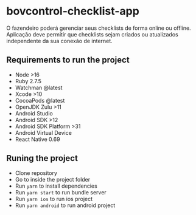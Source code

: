 # bovcontrol-checklist-app
O fazendeiro poderá gerenciar seus checklists de forma online ou offline. Aplicação deve permitir que checklists sejam criados ou atualizados independente da sua conexão de internet.

## Requirements to run the project

- Node >16
- Ruby 2.7.5
- Watchman @latest
- Xcode >10
- CocoaPods @latest
- OpenJDK Zulu >11
- Android Studio
- Android SDK >12
- Android SDK Platform >31
- Android Virtual Device 
- React Native 0.69

## Runing the project

- Clone repository
- Go to inside the project folder
- Run `yarn` to install dependencies
- Run `yarn start` to run bundle server
- Run `yarn ios` to run ios project
- Run `yarn android` to run android project